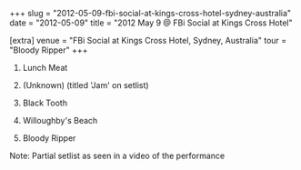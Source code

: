 +++
slug = "2012-05-09-fbi-social-at-kings-cross-hotel-sydney-australia"
date = "2012-05-09"
title = "2012 May 9 @ FBi Social at Kings Cross Hotel"

[extra]
venue = "FBi Social at Kings Cross Hotel, Sydney, Australia"
tour = "Bloody Ripper"
+++


 1. Lunch Meat

 2. (Unknown)
    (titled 'Jam' on setlist)
 3. Black Tooth

 4. Willoughby's Beach

 5. Bloody Ripper


Note: Partial setlist as seen in a video of the performance
